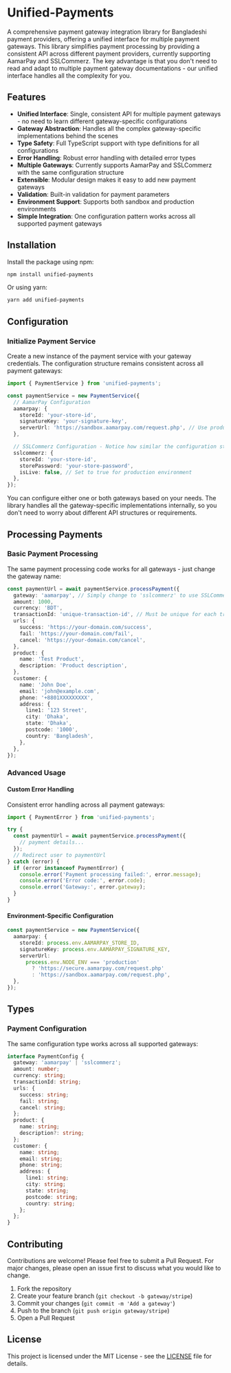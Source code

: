# Unified-Payments

A comprehensive payment gateway integration library for Bangladeshi payment providers, offering a unified interface for multiple payment gateways. This library simplifies payment processing by providing a consistent API across different payment providers, currently supporting AamarPay and SSLCommerz. The key advantage is that you don't need to read and adapt to multiple payment gateway documentations - our unified interface handles all the complexity for you.

## Features

- **Unified Interface**: Single, consistent API for multiple payment gateways - no need to learn different gateway-specific configurations
- **Gateway Abstraction**: Handles all the complex gateway-specific implementations behind the scenes
- **Type Safety**: Full TypeScript support with type definitions for all configurations
- **Error Handling**: Robust error handling with detailed error types
- **Multiple Gateways**: Currently supports AamarPay and SSLCommerz with the same configuration structure
- **Extensible**: Modular design makes it easy to add new payment gateways
- **Validation**: Built-in validation for payment parameters
- **Environment Support**: Supports both sandbox and production environments
- **Simple Integration**: One configuration pattern works across all supported payment gateways

## Installation

Install the package using npm:

```bash
npm install unified-payments
```

Or using yarn:

```bash
yarn add unified-payments
```

## Configuration

### Initialize Payment Service

Create a new instance of the payment service with your gateway credentials. The configuration structure remains consistent across all payment gateways:

```typescript
import { PaymentService } from 'unified-payments';

const paymentService = new PaymentService({
  // AamarPay Configuration
  aamarpay: {
    storeId: 'your-store-id',
    signatureKey: 'your-signature-key',
    serverUrl: 'https://sandbox.aamarpay.com/request.php', // Use production URL for live environment
  },

  // SSLCommerz Configuration - Notice how similar the configuration structure is
  sslcommerz: {
    storeId: 'your-store-id',
    storePassword: 'your-store-password',
    isLive: false, // Set to true for production environment
  },
});
```

You can configure either one or both gateways based on your needs. The library handles all the gateway-specific implementations internally, so you don't need to worry about different API structures or requirements.

## Processing Payments

### Basic Payment Processing

The same payment processing code works for all gateways - just change the gateway name:

```typescript
const paymentUrl = await paymentService.processPayment({
  gateway: 'aamarpay', // Simply change to 'sslcommerz' to use SSLCommerz instead
  amount: 1000,
  currency: 'BDT',
  transactionId: 'unique-transaction-id', // Must be unique for each transaction
  urls: {
    success: 'https://your-domain.com/success',
    fail: 'https://your-domain.com/fail',
    cancel: 'https://your-domain.com/cancel',
  },
  product: {
    name: 'Test Product',
    description: 'Product description',
  },
  customer: {
    name: 'John Doe',
    email: 'john@example.com',
    phone: '+8801XXXXXXXXX',
    address: {
      line1: '123 Street',
      city: 'Dhaka',
      state: 'Dhaka',
      postcode: '1000',
      country: 'Bangladesh',
    },
  },
});
```

### Advanced Usage

#### Custom Error Handling

Consistent error handling across all payment gateways:

```typescript
import { PaymentError } from 'unified-payments';

try {
  const paymentUrl = await paymentService.processPayment({
    // payment details...
  });
  // Redirect user to paymentUrl
} catch (error) {
  if (error instanceof PaymentError) {
    console.error('Payment processing failed:', error.message);
    console.error('Error code:', error.code);
    console.error('Gateway:', error.gateway);
  }
}
```

#### Environment-Specific Configuration

```typescript
const paymentService = new PaymentService({
  aamarpay: {
    storeId: process.env.AAMARPAY_STORE_ID,
    signatureKey: process.env.AAMARPAY_SIGNATURE_KEY,
    serverUrl:
      process.env.NODE_ENV === 'production'
        ? 'https://secure.aamarpay.com/request.php'
        : 'https://sandbox.aamarpay.com/request.php',
  },
});
```

## Types

### Payment Configuration

The same configuration type works across all supported gateways:

```typescript
interface PaymentConfig {
  gateway: 'aamarpay' | 'sslcommerz';
  amount: number;
  currency: string;
  transactionId: string;
  urls: {
    success: string;
    fail: string;
    cancel: string;
  };
  product: {
    name: string;
    description?: string;
  };
  customer: {
    name: string;
    email: string;
    phone: string;
    address: {
      line1: string;
      city: string;
      state: string;
      postcode: string;
      country: string;
    };
  };
}
```

## Contributing

Contributions are welcome! Please feel free to submit a Pull Request. For major changes, please open an issue first to discuss what you would like to change.

1. Fork the repository
2. Create your feature branch (`git checkout -b gateway/stripe`)
3. Commit your changes (`git commit -m 'Add a gateway'`)
4. Push to the branch (`git push origin gateway/stripe`)
5. Open a Pull Request

## License

This project is licensed under the MIT License - see the [LICENSE](https://opensource.org/licenses/MIT) file for details.
